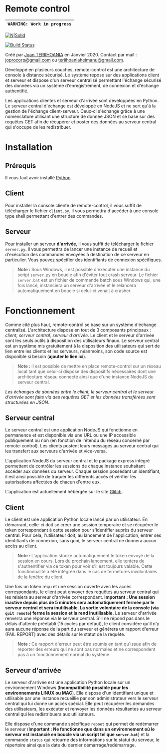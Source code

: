 # Remote control

| `WARNING: Work in progress` |
| --- |

[![N|Solid](https://img.shields.io/badge/Made%20with-Python-1f425f.svg)](https://www.python.org/)

[![Build Status](https://travis-ci.org/joan-teriihoania/remote-control.svg?branch=master)](https://travis-ci.org/joan-teriihoania/remote-control)

Créé par [Joan TERIIHOANIA](http://joan-teriihoania.fr/) en Janvier 2020. Contact par mail : joprocorp@gmail.com ou teriihoaniaheimanu@gmail.com.

Développé en plusieurs couches, remote-control est une architecture de console à distance sécurisé. Le système repose sur des applications client et serveur et dispose d'un serveur centralisé permettant l'échange sécurisé des données via un système d'enregistrement, de connexion et d'échange authentifié.

Les applications clientes et serveur d'arrivée sont développées en Python. Le serveur central d'échange est développé en NodeJS et ne sert qu'à la gestion de l'échange client-serveur. Ceux-ci s'échange grâce à une nomenclature utilisant une structure de donnée JSON et se base sur des requêtes GET afin de récupérer et poster des données au serveur central qui s'occupe de les redistribuer.

# Installation

## Prérequis
Il vous faut avoir installé [Python](https://www.python.org/).

## Client
Pour installer la console cliente de remote-control, il vous suffit de télécharger le fichier `client.py`. Il vous permettra d'accéder à une console type shell permettant d'entrer des commandes.

## Serveur
Pour installer un serveur **d'arrivée**, il vous suffit de télécharger le fichier `server.py`. Il vous permettra de lancer une instance de recueil et d'exécution des commandes envoyées à destination de ce serveur en particulier. Vous pouvez spécifier des identifiants de connexion spécifiques.

> **Note :** Sous Windows, il est possible d'exécuter une instance du script `server.py` en boucle afin d'éviter tout crash serveur. Le fichier `server.bat` est un fichier de commande batch sous Windows qui, une fois lancé, instanciera un serveur d'arrivée et le relancera automatiquement en boucle si celui-ci venait à crasher.

# Fonctionnement
Comme cité plus haut, remote-control se base sur un système d'échange centralisé. L'architecture dispose en tout de 3 composants principaux : *client, serveur central, serveur d'arrivée*. Le client et le serveur d'arrivée sont les seuls outils à disposition des utilisateurs finaux. Le serveur central est un système mis gratuitement à la disposition des utilisateurs qui sert de lien entre les clients et les serveurs, néanmoins, son code source est disponible si besoin (**ajouter le lien ici**).

> **Note :** Il est possible de mettre en place remote-control sur un réseau local tant que celui-ci dispose des dispositifs nécessaires dont une architecture réseau connecté ainsi que d'une instance NodeJS du serveur central.

*Les échanges de données entre le client, le serveur central et le serveur d'arrivée sont faits via des requêtes GET et les données transférées sont structurées en JSON.*

## Serveur central
Le serveur central est une application NodeJS qui fonctionne en permanence et est disponible via une URL ou une IP accessible publiquement ou non (en fonction de l'étendu du réseau concerné par remote-control). Les clients postent leurs messages au serveur central qui les transfert aux serveurs d'arrivée et vice-versa.

L'application NodeJS du serveur central et le package express intégré permettent de contrôler les sessions de chaque instance souhaitant accéder aux données du serveur. Chaque session possédant un identifiant, il est ainsi possible de traquer les différents accès et vérifier les autorisations affectées de chacun d'entre eux.

L'application est actuellement hébergée sur le site [Glitch](www.glitch.com).

## Client
Le client est une application Python locale lancé par un utilisateur. En démarrant, celle-ci doit se créer une session temporaire et se récupérer le token correspondant à cette session pour s'identifier auprès du serveur central. Pour cela, l'utilisateur doit, au lancement de l'application, entrer ses identifiants de connexion, sans quoi, le serveur central ne donnera aucun accès au client.

> **Note :** L'application stocke automatiquement le token envoyé de la session en cours. Lors du prochain lancement, elle tentera de s'authentifier via ce token pour voir s'il est toujours valable. Cette fonctionnalité a été intégrée dans le cas de fermetures involontaires de la fenêtre du client.

Une fois un token reçu et une session ouverte avec les accès correspondants, le client peut envoyer des requêtes au serveur central qui les relaiera au serveur d'arrivée correspondant. **Important : Une session inactive depuis plus de 5 minutes sera automatiquement fermée par le serveur central et sera inutilisable. La sortie volontaire de la console (via `quit remote`) ferme la session et la rend inutilisable.** Le serveur d'arrivée renverra une réponse via le serveur central. S'il ne répond pas dans le délais d'attente préétabli (15 cycles par défaut), le client considère qu'il n'y aura aucune réponse de la part du serveur et génèrera un rapport d'erreur (FAIL REPORT) avec des détails sur le statut de la requête.

> **Note :** Ce rapport d'erreur peut être soumis en tant qu'issue afin de reporter des erreurs qui ne sont pas normales et ne correspondent pas à un fonctionnement normal du système.

## Serveur d'arrivée
Le serveur d'arrivée est une application Python locale sur un environnement Windows (**Incompatibilité possible pour les environnements LINUX ou MAC**). Elle dispose d'un identifiant unique et utilisable par une instance recueillie par son administrateur vers le serveur central qui lui donne un accès spécial. Elle peut récupérer les demandes des utilisateurs, les exécuter et renvoyer les données résultantes au serveur central qui les redistribuera aux utilisateurs.

Elle dispose d'une commande spécifique `reboot` qui permet de redémarrer le serveur (**Important : Ne fonctionne que dans un environnement où le serveur est instancié en boucle via un script tel que `server.bat`**) et la commande `status` qui retourne des informations sur le statut du serveur, le répertoire ainsi que la date du dernier démarrage/redémarrage.